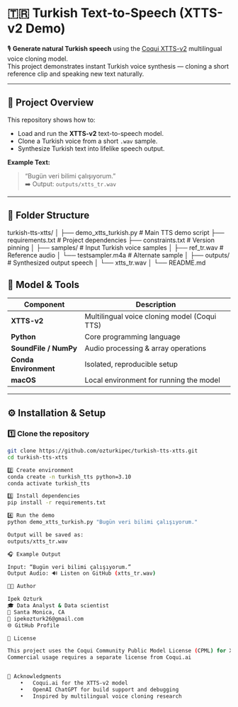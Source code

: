 # 🇹🇷 Turkish Text-to-Speech (XTTS-v2 Demo)

🎙️ **Generate natural Turkish speech** using the [Coqui XTTS-v2](https://github.com/coqui-ai/TTS) multilingual voice cloning model.  
This project demonstrates instant Turkish voice synthesis — cloning a short reference clip and speaking new text naturally.

---

## 🚀 Project Overview

This repository shows how to:
- Load and run the **XTTS-v2** text-to-speech model.
- Clone a Turkish voice from a short `.wav` sample.
- Synthesize Turkish text into lifelike speech output.

**Example Text:**
> “Bugün veri bilimi çalışıyorum.”  
➡️ Output: `outputs/xtts_tr.wav`

---

## 🧩 Folder Structure

turkish-tts-xtts/
│
├── demo_xtts_turkish.py      # Main TTS demo script
├── requirements.txt           # Project dependencies
├── constraints.txt            # Version pinning
│
├── samples/                   # Input Turkish voice samples
│   ├── ref_tr.wav             # Reference audio
│   └── testsampler.m4a        # Alternate sample
│
├── outputs/                   # Synthesized output speech
│   └── xtts_tr.wav
│
└── README.md


## 🧠 Model & Tools

| Component | Description |
|------------|-------------|
| **XTTS-v2** | Multilingual voice cloning model (Coqui TTS) |
| **Python** | Core programming language |
| **SoundFile / NumPy** | Audio processing & array operations |
| **Conda Environment** | Isolated, reproducible setup |
| **macOS** | Local environment for running the model |

---

## ⚙️ Installation & Setup

### 1️⃣ Clone the repository
```bash
git clone https://github.com/ozturkipec/turkish-tts-xtts.git
cd turkish-tts-xtts

2️⃣ Create environment
conda create -n turkish_tts python=3.10
conda activate turkish_tts

3️⃣ Install dependencies
pip install -r requirements.txt

4️⃣ Run the demo
python demo_xtts_turkish.py "Bugün veri bilimi çalışıyorum."

Output will be saved as:
outputs/xtts_tr.wav

🎧 Example Output

Input: “Bugün veri bilimi çalışıyorum.”
Output Audio: 🔊 Listen on GitHub (xtts_tr.wav)

👩‍💻 Author

Ipek Ozturk
🎓 Data Analyst & Data scientist
📍 Santa Monica, CA
📧 ipekozturk26@gmail.com
🌐 GitHub Profile

🧾 License

This project uses the Coqui Community Public Model License (CPML) for XTTS-v2.
Commercial usage requires a separate license from Coqui.ai


💬 Acknowledgments
	•	Coqui.ai for the XTTS-v2 model
	•	OpenAI ChatGPT for build support and debugging
	•	Inspired by multilingual voice cloning research



